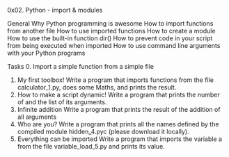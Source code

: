 0x02. Python - import & modules

General
Why Python programming is awesome
How to import functions from another file
How to use imported functions
How to create a module
How to use the built-in function dir()
How to prevent code in your script from being executed when imported
How to use command line arguments with your Python programs

Tasks
0. Import a simple function from a simple file
1. My first toolbox!
Write a program that imports functions from the file calculator_1.py,
does some Maths, and prints the result.
2. How to make a script dynamic!
Write a program that prints the number of and the list of its arguments.
3. Infinite addition
Write a program that prints the result of the addition of all arguments
4. Who are you?
Write a program that prints all the names defined by the compiled module
hidden_4.pyc (please download it locally).
5. Everything can be imported
Write a program that imports the variable a from the file variable_load_5.py
and prints its value.
